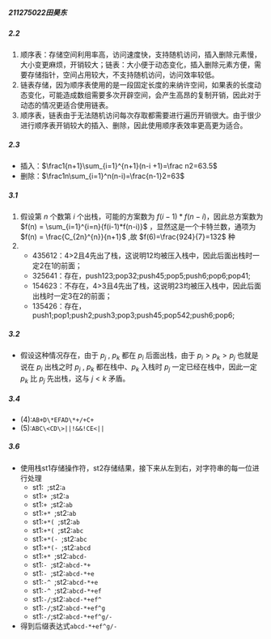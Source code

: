 ##### 211275022田昊东

##### 2.2

1. 顺序表：存储空间利用率高，访问速度快，支持随机访问，插入删除元素慢，大小变更麻烦，开销较大；链表：大小便于动态变化，插入删除元素方便，需要存储指针，空间占用较大，不支持随机访问，访问效率较低。
2. 链表存储，因为顺序表使用的是一段固定长度的来纳许空间，如果表的长度动态变化，可能造成数组需要多次开辟空间，会产生高昂的复制开销，因此对于动态的情况更适合使用链表。
3. 顺序表，链表由于无法随机访问每次存取都需要进行遍历开销很大。由于很少进行顺序表开销较大的插入、删除，因此使用顺序表效率更高更为适合。

##### 2.3

- 插入：$\frac1{n+1}\sum_{i=1}^{n+1}(n-i
  +1)=\frac n2=63.5$
- 删除：$\frac1n\sum_{i=1}^n(n-i)=\frac{n-1}2=63$

##### 3.1

1. 假设第 $n$ 个数第 $i$ 个出栈，可能的方案数为 $f(i-1)*f(n-i)$，因此总方案数为 $f(n) = \sum_{i=1}^{i=n}{f(i-1)*f(n-i)}$ ，显然这是一个卡特兰数，通项为 $f(n) = \frac{C_{2n}^{n}}{n+1}$ ,故 $f(6)=\frac{924}{7}=132$ 种
2. - 435612：4>2且4先出了栈，这说明12均被压入栈中，因此后面出栈时一定2在1的前面；
   - 325641：存在，push123;pop32;push45;pop5;push6;pop6;pop41;
   - 154623：不存在，4>3且4先出了栈，这说明23均被压入栈中，因此后面出栈时一定3在2的前面；
   - 135426：存在，push1;pop1;push2;push3;pop3;push45;pop542;push6;pop6;

##### 3.2

- 假设这种情况存在，由于 $p_j$ , $p_k$ 都在 $p_i$ 后面出栈，由于 $p_i>p_k>p_j$ 也就是说在 $p_i$ 出栈之时 $p_j$ , $p_k$ 都在栈中、$p_k$ 入栈时 $p_j$ 一定已经在栈中，因此一定 $p_k$ 比 $p_j$ 先出栈，这与 $j<k$ 矛盾。

##### 3.4

- (4):`AB+D\*EFAD\*+/+C+`
- (5):`ABC\<CD\>||!&&!CE<||`

##### 3.6

- 使用栈st1存储操作符，st2存储结果，接下来从左到右，对字符串的每一位进行处理
  - st1:` `;st2:`a`
  - st1:`+ `;st2:`a`
  - st1:`+ `;st2:`ab`
  - st1:`+* `;st2:`ab`
  - st1:`+*( `;st2:`ab`
  - st1:`+*( `;st2:`abc`
  - st1:`+*(- `;st2:`abc`
  - st1:`+*(- `;st2:`abcd`
  - st1:`+* `;st2:`abcd-`
  - st1:`- `;st2:`abcd-*+`
  - st1:`- `;st2:`abcd-*+e`
  - st1:`-^ `;st2:`abcd-*+e`
  - st1:`-^ `;st2:`abcd-*+ef`
  - st1:`-/`;st2:`abcd-*+ef^`
  - st1:`-/`;st2:`abcd-*+ef^g`
  - st1:`-/`;st2:`abcd-*+ef^g/-`
- 得到后缀表达式`abcd-*+ef^g/-`